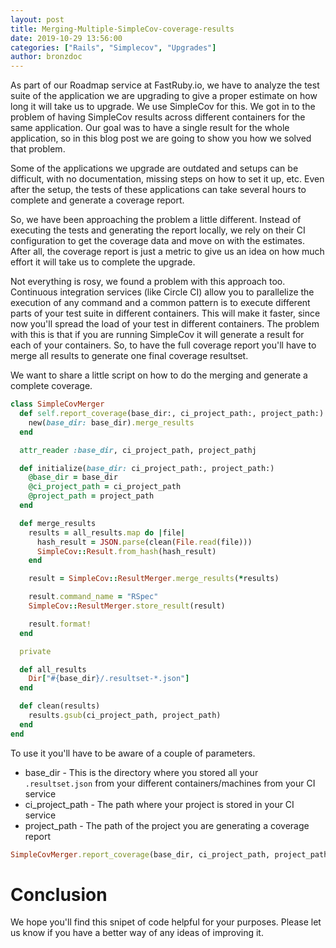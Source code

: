 ```yaml
---
layout: post
title: Merging-Multiple-SimpleCov-coverage-results
date: 2019-10-29 13:56:00
categories: ["Rails", "Simplecov", "Upgrades"]
author: bronzdoc
---
```


As part of our Roadmap service at FastRuby.io, we have to analyze the test suite of the application we are upgrading to give a proper estimate on how long it will take us to upgrade. We use SimpleCov for this.
We got in to the problem of having SimpleCov results across different containers for the same application. Our goal was to have a single result for the whole application, so in this blog post we are going to show you how we solved that problem.

<!--more-->

Some of the applications we upgrade are outdated and setups can be difficult, with no documentation, missing steps on how to set it up, etc. Even after the setup, the tests of these applications can take several hours to complete and generate a coverage report.

So, we have been approaching the problem a little different. Instead of executing the tests and generating the report locally, we rely on their CI configuration to get the coverage data and move on with the estimates. After all, the coverage report is just a metric to give us an idea on how much effort it will take us to complete the upgrade.

Not everything is rosy, we found a problem with this approach too. Continuous integration services (like Circle CI) allow you to parallelize the execution of any command and a common pattern is to execute different parts of your test suite in different containers. This will make it faster, since now you'll spread the load of your test in different containers. The problem with this is that if you are running SimpleCov it will generate a result for each of your containers. So, to have the full coverage report you'll have to merge all results to generate one final coverage resultset.

We want to share a little script on how to do the merging and generate a complete coverage.

```ruby
class SimpleCovMerger
  def self.report_coverage(base_dir:, ci_project_path:, project_path:)
    new(base_dir: base_dir).merge_results
  end

  attr_reader :base_dir, ci_project_path, project_pathj

  def initialize(base_dir: ci_project_path:, project_path:)
    @base_dir = base_dir
    @ci_project_path = ci_project_path
    @project_path = project_path
  end

  def merge_results
    results = all_results.map do |file|
      hash_result = JSON.parse(clean(File.read(file)))
      SimpleCov::Result.from_hash(hash_result)
    end

    result = SimpleCov::ResultMerger.merge_results(*results)

    result.command_name = "RSpec"
    SimpleCov::ResultMerger.store_result(result)

    result.format!
  end

  private

  def all_results
    Dir["#{base_dir}/.resultset-*.json"]
  end

  def clean(results)
    results.gsub(ci_project_path, project_path)
  end
end
```

To use it you'll have to be aware of a couple of parameters.

* base_dir         - This is the directory where you stored all your `.resultset.json` from your different containers/machines from your CI service
* ci_project_path  - The path where your project is stored in your CI service
* project_path     - The path of the project you are generating a coverage report

```ruby
SimpleCovMerger.report_coverage(base_dir, ci_project_path, project_path)
```

# Conclusion
We hope you'll find this snipet of code helpful for your purposes. Please let us know if you have a better way of any ideas of improving it.
